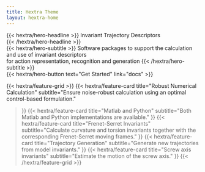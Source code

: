 ```yaml
---
title: Hextra Theme
layout: hextra-home
---
```


<!-- {{< hextra/hero-badge >}}
  <div class="w-2 h-2 rounded-full bg-primary-400"></div>
  <span>Free, open source</span>
  {{< icon name="arrow-circle-right" attributes="height=14" >}}
{{< /hextra/hero-badge >}} -->

<div class="mt-6 mb-6">
{{< hextra/hero-headline >}}
  Invariant Trajectory Descriptors &nbsp;<br class="sm:block hidden" /> 
{{< /hextra/hero-headline >}}
</div>

<div class="mb-12">
{{< hextra/hero-subtitle >}}
  Software packages to support the calculation and use of invariant descriptors  &nbsp;<br class="sm:block hidden" /> for action representation, recognition and generation
{{< /hextra/hero-subtitle >}}
</div>

<div class="mb-6">
{{< hextra/hero-button text="Get Started" link="docs" >}}
</div>

<div class="mt-6"></div>

{{< hextra/feature-grid >}}
  {{< hextra/feature-card
    title="Robust Numerical Calculation"
    subtitle="Ensure noise-robust calculation using an optimal control-based formulation."
  >}}
  {{< hextra/feature-card
    title="Matlab and Python"
    subtitle="Both Matlab and Python implementations are available."
  >}}
  {{< hextra/feature-card
    title="Frenet-Serret Invariants"
    subtitle="Calculate curvature and torsion invariants together with the corresponding Frenet-Serret moving frames."
  >}}
  {{< hextra/feature-card
    title="Trajectory Generation"
    subtitle="Generate new trajectories from model invariants."
  >}}
  {{< hextra/feature-card
    title="Screw axis invariants"
    subtitle="Estimate the motion of the screw axis."
  >}}
{{< /hextra/feature-grid >}}
